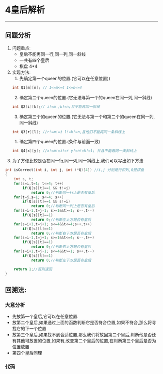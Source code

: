 # 4皇后解析
---
## 问题分析
1. 问题重点: 
   - 皇后不能再同一行,同一列,同一斜线
   - 一共有四个皇后
   - 棋盘 4*4
2. 实现方法:
    1. 先确定第一个queen的位置.(它可以在任意位置))
   ```c
   int Q1[m][n]; // 1<=m<=4 1<=n<=4
   ```
    2. 确定第二个queen的位置.(它无法与第一个的queen在同一列,同一斜线)
   ```c
   int Q2[i][k];// i!=m ;k!=n;且不能再同一斜线
   ``` 
   3. 确定第三个的queen的位置.(它无法与第一个和第二个的queen在同一列,同一斜线)
    ```c
    int Q3[r][l]; //r!=m!=i l!=k!=n,且他们不能再同一条斜线上
    ```
    1. 确定第四个queen的位置.(条件与前面一致)
   ```c
   int Q4[x][y]; //x!=m!=i!=r y!=n!=k!=l; 并且不能再同一条斜线上
   ```
3. 为了方便比较是否在同一行,同一列,同一斜线上,我们可以写出如下方法
```C
int isCorrect(int i, int j, int (*Q)[4]) //i,j 分别是行和列,Q是棋盘
{
    int s, t;
    for(s=i,t=1; t<=4; t++)
        if(Q[s][t]==1 && t!=j)
            return 0;//判断同一行上是否有皇后
    for(t=j,s=1; s<=4; s++)
        if(Q[s][t]==1 && s!=i)
            return 0;//判断同一列上是否有皇后
    for(s=i-1,t=j-1; s>=1&&t>=1; s--,t--)
        if(Q[s][t]==1)
            return 0;//判断左上方是否有皇后
    for(s=i+1,t=j+1; s<=4&&t<=4;s++,t++)
        if(Q[s][t]==1)
            return 0;//判断右下方是否有皇后
    for(s=i-1,t=j+1; s>=1&&t<=4; s--,t++)
        if(Q[s][t]==1)
            return 0;//判断右上方是否有皇后
    for(s=i+1,t=j-1; s<=4&&t>=1; s++,t--)
        if(Q[s][t]==1)
            return 0;//判断左下方是否有皇后

    return 1;//否则返回
}

```

## 回溯法:
### 大意分析
- 先放第一个皇后,它可以在任意位置.
- 放第二个皇后,如果通过上面的函数判断它是否符合位置,如果不符合,那么将寻找它的下一个位置
- 放第三个皇后,如果找不到合适位置,那么我们将放回第二个皇后,判断他是否还有其他可放置的位置,如果有,改变第二个皇后的位置,在判断第三个皇后是否为位置放置
- 第四个皇后同理

### [代码](../C/queen.c)